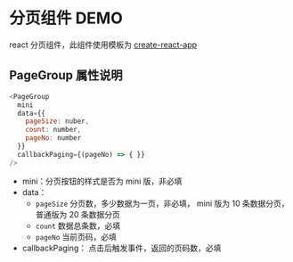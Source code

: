 # 分页组件 DEMO

react 分页组件，此组件使用模板为 [create-react-app](https://github.com/facebookincubator/create-react-app) 

## PageGroup 属性说明
```javascript
<PageGroup
  mini
  data={{
    pageSize: nuber,
    count: number,
    pageNo: number
  }}
  callbackPaging={(pageNo) => { }}
/>
``` 

* mini：分页按钮的样式是否为 mini 版，非必填
* data：
    * `pageSize` 分页数，多少数据为一页，非必填， mini 版为 10 条数据分页，普通版为 20 条数据分页
    * `count` 数据总条数，必填
    * `pageNo` 当前页码，必填
* callbackPaging： 点击后触发事件，返回的页码数，必填